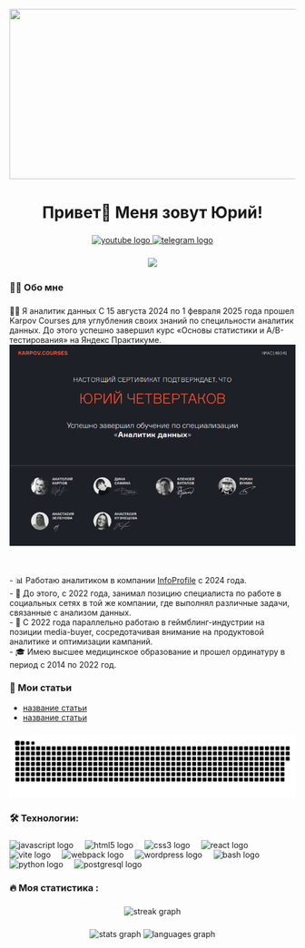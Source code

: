 <br clear="both">

<div align="center">
  <img height="300" width="600" src="https://user-images.githubusercontent.com/74038190/225813708-98b745f2-7d22-48cf-9150-083f1b00d6c9.gif"  />
</div>

###

<h1 align="center">Привет👋 Меня зовут Юрий!</h1>

###

<div align="center">
  <a href="https://www.instagram.com/georgeflint23/" target="_blank">
    <img src="https://img.shields.io/badge/Instagram-E4405F?style=for-the-badge&logo=instagram&logoColor=white" height="25" alt="youtube logo"  />
  </a>
  <a href="https://t.me/yuri_yury" target="_blank">
    <img src="https://img.shields.io/static/v1?message=Telegram&logo=telegram&label=&color=2CA5E0&logoColor=white&labelColor=&style=for-the-badge" height="25" alt="telegram logo"  />
  </a>
</div>

###
<!-- Почему-то не работает счетчик, разберемся позже -->
<div align="center">
  <img src="https://visitor-badge.laobi.icu/badge?page_id=YuryChet.yurychet&"  />
</div>

###

<h3 align="left">👩‍💻  Обо мне</h3>

###


<p align="left">👨‍💻 Я аналитик данных 
  C 15 августа 2024 по 1 февраля 2025 года прошел Karpov Courses для углубления своих знаний по специльности аналитик данных. 
  До этого успешно завершил курс «Основы статистики и A/B-тестирования» на Яндекс Практикуме.
  
  <img src="https://github.com/YuryChet/education/blob/main/certificates/karpov_courses_ru.png?raw=true" alt="Karpov courses">
</p>


  
  <br><br>- 📊 Работаю аналитиком в компании <a href="https://infoprofile.ru/">InfoProfile</a> с 2024 года.<br>- 💼 До этого, с 2022 года, занимал позицию специалиста по работе в социальных сетях в той же компании, где выполнял различные задачи, связанные с анализом данных.<br>- 🎲 С 2022 года параллельно работаю в геймблинг-индустрии на позиции media-buyer, сосредотачивая внимание на продуктовой аналитике и оптимизации кампаний.<br>- 🎓 Имею высшее медицинское образование и прошел ординатуру в период с 2014 по 2022 год.</p>



###
<!-- Добавим статьи позже -->
<h3 align="left">📕 Мои статьи</h3>

- [название статьи](https://www.google.com/)
- [название статьи](https://www.google.com/)

###

<!-- ДОБАВИТЬ БЛОК(тут были видосы)!!! -->

###

<p align="center">
 <img width="600" src="assets/github-snake.svg" alt="snake"/>
</p>

###

<h3 align="left">🛠 Технологии:</h3>

###

<div align="left">
  <img src="https://cdn.jsdelivr.net/gh/devicons/devicon/icons/javascript/javascript-original.svg" height="40" alt="javascript logo"  />
  <img width="12" />
  <img src="https://cdn.jsdelivr.net/gh/devicons/devicon/icons/html5/html5-original.svg" height="40" alt="html5 logo"  />
  <img width="12" />
  <img src="https://cdn.jsdelivr.net/gh/devicons/devicon/icons/css3/css3-original.svg" height="40" alt="css3 logo"  />
  <img width="12" />
  <img src="https://cdn.jsdelivr.net/gh/devicons/devicon/icons/react/react-original.svg" height="40" alt="react logo"  />
  <img width="12" />
  <img src="https://skillicons.dev/icons?i=vite" height="40" alt="vite logo"  />
  <img width="12" />
  <img src="https://cdn.simpleicons.org/webpack/8DD6F9" height="40" alt="webpack logo"  />
  <img width="12" />
  <img src="https://skillicons.dev/icons?i=wordpress" height="40" alt="wordpress logo"  />
  <img width="12" />
  <img src="https://cdn.simpleicons.org/gnubash/4EAA25" height="40" alt="bash logo"  />
  <img width="12" />
  <img src="https://skillicons.dev/icons?i=py" height="40" alt="python logo"  />
  <img width="12" />
  <img src="https://skillicons.dev/icons?i=postgres" height="40" alt="postgresql logo"  />
</div>

###

<h3 align="left">🔥   Моя статистика :</h3>

###

<div align="center">
  <img src="https://streak-stats.demolab.com?user=yurychet&locale=en&mode=daily&theme=dark&hide_border=false&border_radius=5&order=3" height="220" alt="streak graph"  />
</div>

###

<div align="center">
  <img src="https://github-readme-stats.vercel.app/api?username=yurychet&hide_title=false&hide_rank=false&show_icons=true&include_all_commits=true&count_private=true&disable_animations=false&theme=dracula&locale=en&hide_border=false&order=1" height="150" alt="stats graph"  />
  <img src="https://github-readme-stats.vercel.app/api/top-langs?username=yurychet&locale=en&hide_title=false&layout=compact&card_width=320&langs_count=5&theme=dracula&hide_border=false&order=2" height="150" alt="languages graph"  />
</div>

###
